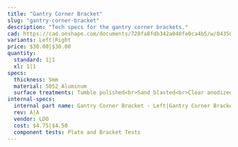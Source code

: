 ```yaml
---
title: "Gantry Corner Bracket"
slug: "gantry-corner-bracket"
description: "Tech specs for the gantry corner brackets."
cad: https://cad.onshape.com/documents/728fa8fdb342a040fe0ca4b5/w/0435033a7c78b02e71d0f721/e/03fb82b93fa43784032056d6?renderMode=0&uiState=6254fa6c50f84e1a8d3b7e7e
variants: Left|Right
price: $30.00|$30.00
quantity:
  standard: 1|1
  xl: 1|1
specs:
  thickness: 5mm
  material: 5052 Aluminum
  surface treatments: Tumble polished<br>Sand blasted<br>Clear anodized
internal-specs:
  internal part name: Gantry Corner Bracket - Left|Gantry Corner Bracket - Right
  rev: A|A
  vendor: LDO
  cost: $4.75|$4.50
  component tests: Plate and Bracket Tests
---
```

